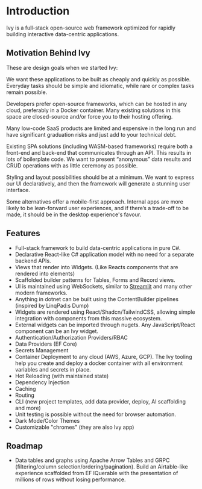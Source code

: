 ﻿# Introduction

Ivy is a full-stack open-source web framework optimized for rapidly building interactive data-centric applications.

<Embed Url="https://www.youtube.com/watch?v=pQKSQR9BfD8"/>

## Motivation Behind Ivy

These are design goals when we started Ivy:

We want these applications to be built as cheaply and quickly as possible. Everyday tasks should be simple and idiomatic, while rare or complex tasks remain possible.

Developers prefer open-source frameworks, which can be hosted in any cloud, preferably in a Docker container. Many existing solutions in this space are closed-source and/or force you to their hosting offering.

Many low-code SaaS products are limited and expensive in the long run and have significant graduation risks and just add to your technical debt.

Existing SPA solutions (including WASM-based frameworks) require both a front-end and back-end that communicates through an API. This results in lots of boilerplate code. We want to present “anonymous” data results and CRUD operations with as little ceremony as possible.

Styling and layout possibilities should be at a minimum. We want to express our UI declaratively, and then the framework will generate a stunning user interface.

Some alternatives offer a mobile-first approach. Internal apps are more likely to be lean-forward user experiences, and if there’s a trade-off to be made, it should be in the desktop experience's favour.

## Features

* Full-stack framework to build data-centric applications in pure C#.
* Declarative React-like C# application model with no need for a separate backend APIs.
* Views that render into Widgets. (Like Reacts components that are rendered into elements)
* Scaffolded builder patterns for Tables, Forms and Record views.
* UI is maintained using WebSockets, similar to [Streamlit](https://streamlit.io/) and many other modern frameworks.
* Anything in dotnet can be built using the ContentBuilder pipelines (inspired by LinqPad:s Dump)
* Widgets are rendered using React/Shadcn/TailwindCSS, allowing simple integration with components from this massive ecosystem.
* External widgets can be imported through nugets. Any JavaScript/React component can be an Ivy widget.
* Authentication/Authorization Providers/RBAC
* Data Providers (EF Core)
* Secrets Management
* Container Deployment to any cloud (AWS, Azure, GCP). The Ivy tooling help you create and deploy a docker container with all environment variables and secrets in place.
* Hot Reloading (with maintained state)
* Dependency Injection
* Caching
* Routing
* CLI (new project templates, add data provider, deploy, AI scaffolding and more)
* Unit testing is possible without the need for browser automation.
* Dark Mode/Color Themes
* Customizable "chromes" (they are also Ivy app)

## Roadmap

* Data tables and graphs using Apache Arrow Tables and GRPC (filtering/column selection/ordering/pagination). Build an Airtable-like experience scaffolded from EF IQuerable with the presentation of millions of rows without losing performance.
